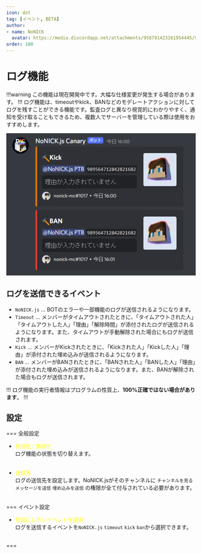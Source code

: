 ```yaml
---
icon: dot
tag: [イベント, BETA]
author: 
- name: NoNICK
  avatar: https://media.discordapp.net/attachments/958791423161954445/975266759529623652/-3.png?width=663&height=663
order: 100
---
```

# ログ機能

!!!warning
この機能は現在開発中です。大幅な仕様変更が発生する場合があります。
!!!
ログ機能は、timeoutやkick、BANなどのモデレートアクションに対してログを残すことができる機能です。監査ログと異なり視覚的にわかりやすく、通知を受け取ることもできるため、複数人でサーバーを管理している際は使用をおすすめします。

![](/static/features/log_1.png)

## ログを送信できるイベント
* `NoNICK.js` ... BOTのエラーや一部機能のログが送信されるようになります。
* `Timeout` ... メンバーがタイムアウトされたときに、「タイムアウトされた人」「タイムアウトした人」「理由」「解除時間」が添付されたログが送信されるようになります。また、タイムアウトが手動解除された場合にもログが送信されます。
* `Kick` ... メンバーがKickされたときに、「Kickされた人」「Kickした人」「理由」が添付された埋め込みが送信されるようになります。
* `BAN` ... メンバーがBANされたときに、「BANされた人」「BANした人」「理由」が添付された埋め込みが送信されるようになります。また、BANが解除された場合もログが送信されます。

!!!
ログ機能の実行者情報はプログラムの性質上、**100%正確ではない場合があります**。
!!!

## 設定

=== 全般設定
* <span style="color: yellow; ">有効化 / 無効化</span>  
ログ機能の状態を切り替えます。<br><br>

* <span style="color: yellow; ">送信先</span>  
ログの送信先を設定します。NoNICK.jsがそのチャンネルに `チャンネルを見る` `メッセージを送信` `埋め込みを送信` の権限が全て付与されている必要があります。<br><br>

=== イベント設定
* <span style="color: yellow; ">有効にしたいイベントを選択</span>  
ログを送信するイベントを`NoNICK.js` `timeout` `kick` `ban`から選択できます。<br><br>

===

